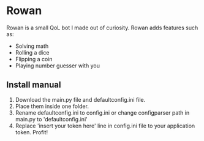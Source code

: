 # Rowan
Rowan is a small QoL bot I made out of curiosity.
Rowan adds features such as:
- Solving math
- Rolling a dice
- Flipping a coin
- Playing number guesser with you

## Install manual
1. Download the main.py file and defaultconfig.ini file.
2. Place them inside one folder.
3. Rename defaultconfig.ini to config.ini or change configparser path in main.py to 'defaultconfig.ini'
4. Replace 'insert your token here' line in config.ini file to your application token.
Profit!